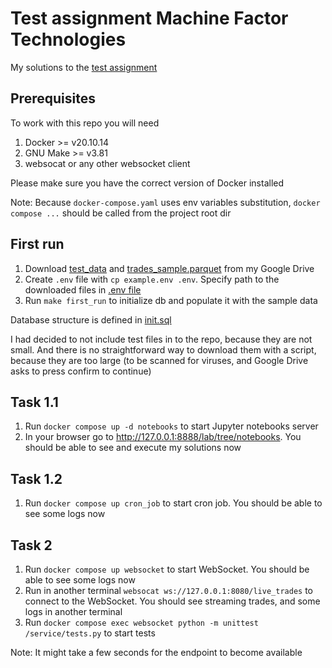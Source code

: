 # Test assignment Machine Factor Technologies
My solutions to the [test assignment](Software_Engineer_Test_Case.pdf)

## Prerequisites
To work with this repo you will need
1. Docker >= v20.10.14
2. GNU Make >= v3.81
3. websocat or any other websocket client

Please make sure you have the correct version of Docker installed

Note: Because `docker-compose.yaml` uses env variables substitution,
`docker compose ...` should be called from the project root dir

## First run
1. Download [test_data](https://drive.google.com/drive/folders/1efXJOysiz_rWWsBLzr8XAB3qpM3NtP7W?usp=share_link)
and [trades_sample.parquet](https://drive.google.com/file/d/1T46Mo9lx1rDEBApptiJcT89jmE_hrXoh/view?usp=sharing)
from my Google Drive
2. Create `.env` file with `cp example.env .env`. Specify path to the downloaded files in [.env file](.env)
3. Run `make first_run` to initialize db and populate it with the sample data

Database structure is defined in [init.sql](db/scripts/init.sql)

I had decided to not include test files in to the repo, because they are not small.
And there is no straightforward way to download them with a script, because they are too large
(to be scanned for viruses, and Google Drive asks to press confirm to continue)

## Task 1.1
1. Run `docker compose up -d notebooks` to start Jupyter notebooks server 
2. In your browser go to http://127.0.0.1:8888/lab/tree/notebooks. You should be able to see and execute my solutions now

## Task 1.2
1. Run `docker compose up cron_job` to start cron job. You should be able to see some logs now

## Task 2
1. Run `docker compose up websocket` to start WebSocket. You should be able to see some logs now
2. Run in another terminal `websocat ws://127.0.0.1:8080/live_trades` to connect to the WebSocket. 
You should see streaming trades, and some logs in another terminal
3. Run `docker compose exec websocket python -m unittest /service/tests.py` to start tests

Note: It might take a few seconds for the endpoint to become available